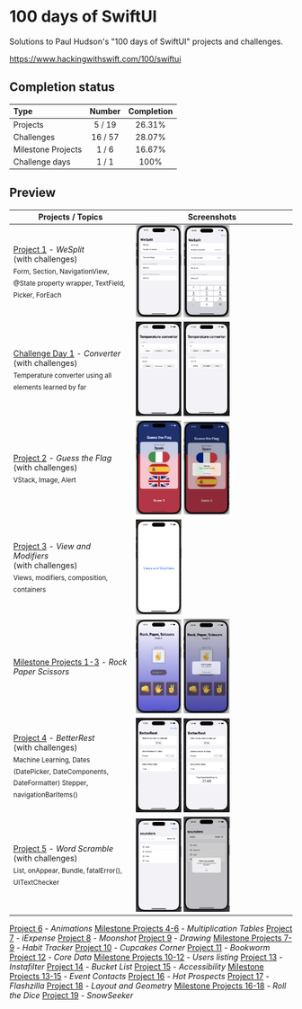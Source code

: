 # 100 days of SwiftUI

Solutions to Paul Hudson's "100 days of SwiftUI" projects and challenges.

https://www.hackingwithswift.com/100/swiftui

## Completion status

Type               | Number  | Completion
:---               |  :---:  |   :---:
Projects           | 5 / 19 | 26.31%
Challenges         | 16 / 57 | 28.07%
Milestone Projects |  1 / 6  | 16.67%
Challenge days     |  1 / 1  | 100%

## Preview

Projects / Topics                                                                                                                                                            | Screenshots
---                                                                                                                                                                          |---
[Project 1](Project1-WeSplit) - *WeSplit* <br/>(with challenges)                                         <br/><sub> Form, Section, NavigationView, @State property wrapper, TextField, Picker, ForEach </sub> | <img src="https://github.com/deboralagemb/100-days-of-SwiftUI/blob/main/Project1-WeSplit/Screenshots/screen01.png" width="30%" height="30%"/>  <img src="https://github.com/deboralagemb/100-days-of-SwiftUI/blob/main/Project1-WeSplit/Screenshots/screen02.png" width="30%" height="30%"/> 
[Challenge Day 1](Challenge) - *Converter* <br/>(with challenges)                                         <br/><sub> Temperature converter using all elements learned by far </sub> | <img src="https://github.com/deboralagemb/100-days-of-SwiftUI/blob/main/Challenge/Screenshots/screen01.png" width="30%" height="30%"/>  <img src="https://github.com/deboralagemb/100-days-of-SwiftUI/blob/main/Challenge/Screenshots/screen02.png" width="30%" height="30%"/> 
[Project 2](Project2-GuessTheFlag) - *Guess the Flag* <br/>(with challenges)                                         <br/><sub> VStack, Image, Alert  </sub> | <img src="https://github.com/deboralagemb/100-days-of-SwiftUI/blob/main/Project2-GuessTheFlag/Screenshots/screen01.png" width="30%" height="30%"/>  <img src="https://github.com/deboralagemb/100-days-of-SwiftUI/blob/main/Project2-GuessTheFlag/Screenshots/screen02.png" width="30%" height="30%"/> 
[Project 3](Project3-ViewsAndModifiers) - *View and Modifiers* <br/>(with challenges)                                         <br/><sub> Views, modifiers, composition, containers  </sub> | <img src="https://github.com/deboralagemb/100-days-of-SwiftUI/blob/main/Project3-ViewsAndModifiers/Screenshots/screen01.png" width="30%" height="30%"/> 
[Milestone Projects 1-3](Milestone-Projects1-3) - *Rock Paper Scissors*  | <img src="https://github.com/deboralagemb/100-days-of-SwiftUI/blob/main/Milestone-Projects1-3/Screenshots/screen01.png" width="30%" height="30%"/>  <img src="https://github.com/deboralagemb/100-days-of-SwiftUI/blob/main/Milestone-Projects1-3/Screenshots/screen02.png" width="30%" height="30%"/> 
[Project 4](Project4-BetterRest) - *BetterRest*  <br/>(with challenges)                                         <br/><sub> Machine Learning, Dates (DatePicker, DateComponents, DateFormatter) Stepper, navigationBarItems() </sub> | <img src="https://github.com/deboralagemb/100-days-of-SwiftUI/blob/main/Project4-BetterRest/Screenshots/screen01.png" width="30%" height="30%"/>  <img src="https://github.com/deboralagemb/100-days-of-SwiftUI/blob/main/Project4-BetterRest/Screenshots/screen02.png" width="30%" height="30%"/> 
[Project 5](Project5-WordScramble) - *Word Scramble*  <br/>(with challenges)                                         <br/><sub> List, onAppear, Bundle, fatalError(), UITextChecker | <img src="https://github.com/deboralagemb/100-days-of-SwiftUI/blob/main/Project5-WordScramble/Screenshots/screen01.png" width="30%" height="30%"/>  <img src="https://github.com/deboralagemb/100-days-of-SwiftUI/blob/main/Project5-WordScramble/Screenshots/screen02.png" width="30%" height="30%"/> 
[Project 6](08-Project6) - *Animations*
[Milestone Projects 4-6](09-Milestone-Projects4-6) - *Multiplication Tables* 
[Project 7](10-Project7) - *iExpense*
[Project 8](11-Project8) - *Moonshot*
[Project 9](12-Project9) - *Drawing* 
[Milestone Projects 7-9](13-Milestone-Projects7-9) - *Habit Tracker* 
[Project 10](14-Project10) - *Cupcakes Corner*
[Project 11](15-Project11) - *Bookworm* 
[Project 12](16-Project12) - *Core Data*
[Milestone Projects 10-12](17-Milestone-Projects10-12) - *Users listing* 
[Project 13](18-Project13) - *Instafilter*
[Project 14](19-Project14) - *Bucket List* 
[Project 15](20-Project15) - *Accessibility* 
[Milestone Projects 13-15](21-Milestone-Projects13-15) - *Event Contacts*
[Project 16](22-Project16) - *Hot Prospects*
[Project 17](23-Project17) - *Flashzilla* 
[Project 18](24-Project18) - *Layout and Geometry*
[Milestone Projects 16-18](25-Milestone-Projects16-18) - *Roll the Dice*
[Project 19](26-Project19) - *SnowSeeker*
